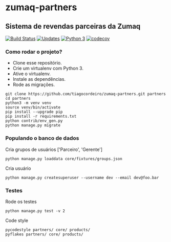 # zumaq-partners
## Sistema de revendas parceiras da Zumaq

[![Build Status](https://travis-ci.org/tiagocordeiro/zumaq-partners.svg?branch=master)](https://travis-ci.org/tiagocordeiro/zumaq-partners)
[![Updates](https://pyup.io/repos/github/tiagocordeiro/zumaq-partners/shield.svg)](https://pyup.io/repos/github/tiagocordeiro/zumaq-partners/)
[![Python 3](https://pyup.io/repos/github/tiagocordeiro/zumaq-partners/python-3-shield.svg)](https://pyup.io/repos/github/tiagocordeiro/zumaq-partners/)
[![codecov](https://codecov.io/gh/tiagocordeiro/zumaq-partners/branch/master/graph/badge.svg)](https://codecov.io/gh/tiagocordeiro/zumaq-partners)

### Como rodar o projeto?

* Clone esse repositório.
* Crie um virtualenv com Python 3.
* Ative o virtualenv.
* Instale as dependências.
* Rode as migrações.

```
git clone https://github.com/tiagocordeiro/zumaq-partners.git partners
cd partners
python3 -m venv venv
source venv/bin/activate
pip install --upgrade pip
pip install -r requirements.txt
python contrib/env_gen.py
python manage.py migrate
```


### Populando o banco de dados

Cria grupos de usuários ['Parceiro', 'Gerente']
```
python manage.py loaddata core/fixtures/groups.json
```

Cria usuário
```
python manage.py createsuperuser --username dev --email dev@foo.bar
```

### Testes

Rode os testes
```
python manage.py test -v 2
```

Code style
```
pycodestyle partners/ core/ products/
pyflakes partners/ core/ products/
```

